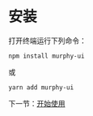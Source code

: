 # 安装

打开终端运行下列命令：

```
npm install murphy-ui
```

或

```
yarn add murphy-ui
```

下一节：[开始使用](#/doc/get-started)